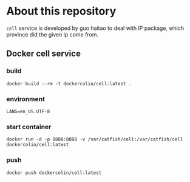 # About this repository 
  `cell` service is developed by guo haitao to deal with IP package, which province did the given ip come from.

## Docker cell service

### build 
    docker build --rm -t dockercolin/cell:latest .

### environment 
    LANG=en_US.UTF-8
    
### start container
    docker run -d -p 8888:8888 -v /var/catfish/cell:/var/catfish/cell dockercolin/cell:latest 
    
### push 
    docker push dockercolin/cell:latest

